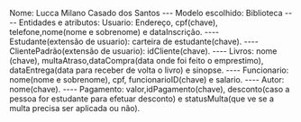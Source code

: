 Nome: Lucca Milano Casado dos Santos ---
Modelo escolhido: Biblioteca ----
Entidades e atributos:
Usuario: Endereço, cpf(chave), telefone,nome(nome e sobrenome) e dataInscrição. ----
Estudante(extensão de usuario): carteira de estudante(chave). ----
ClientePadrão(extensão de usuario): idCliente(chave). ----
Livros: nome (chave), multaAtraso,dataCompra(data onde foi feito o emprestimo), dataEntrega(data para receber de volta o livro) e sinopse. ----
Funcionario: nome(nome e sobrenome), cpf, funcionarioID(chave) e salario. ----
Autor: nome(chave). ----
Pagamento: valor,idPagamento(chave), desconto(caso a pessoa for estudante para efetuar desconto) e statusMulta(que ve se a multa precisa ser aplicada ou não).
